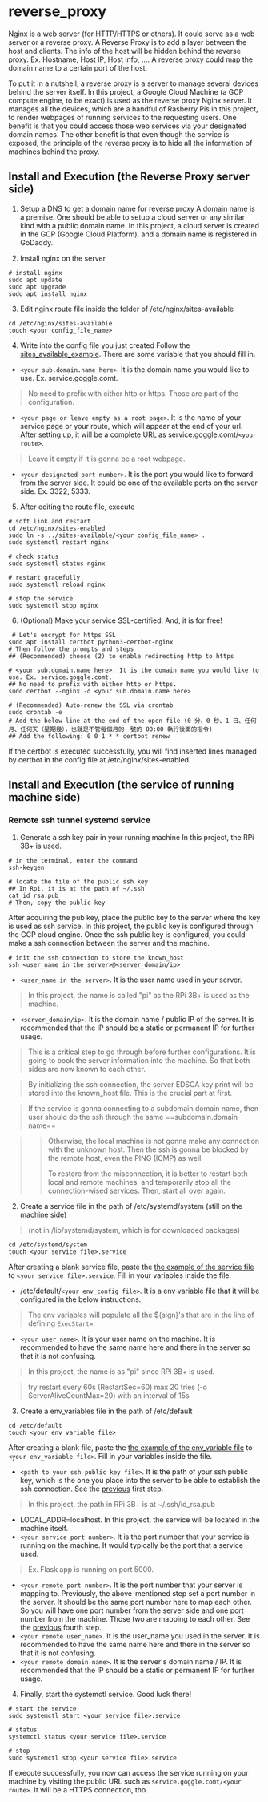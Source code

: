 # reverse_proxy
Nginx is a web server (for HTTP/HTTPS or others).
It could serve as a web server or a reverse proxy.
A Reverse Proxy is to add a layer between the host and clients. The info of the host will be hidden behind the reverse proxy. Ex. Hostname, Host IP, Host info, ….
A reverse proxy could map the domain name to a certain port of the host.

To put it in a nutshell, a reverse proxy is a server to manage several devices behind the server itself. 
In this project, a Google Cloud Machine (a GCP compute engine, to be exact) is used as the reverse proxy Nginx server. 
It manages all the devices, which are a handful of Rasberry Pis in this project, to render webpages of running services to the requesting users. 
One benefit is that you could access those web services via your designated domain names. 
The other benefit is that even though the service is exposed, the principle of the reverse proxy is to hide all the information of machines behind the proxy.

## Install and Execution (the Reverse Proxy server side)
1. Setup a DNS to get a domain name for reverse proxy
A domain name is a premise. One should be able to setup a cloud server or any similar kind with a public domain name. 
In this project, a cloud server is created in the GCP (Google Cloud Platform), and a domain name is registered in GoDaddy.

2. Install nginx on the server
```
# install nginx
sudo apt update
sudo apt upgrade
sudo apt install nginx
```

3. Edit nginx route file inside the folder of /etc/nginx/sites-available 
```
cd /etc/nginx/sites-available
touch <your config_file_name>
```

4. Write into the config file you just created
Follow the [sites_available_example](https://github.com/PeterTsungYu/reverse_proxy/blob/main/sites_available_example.txt).
There are some variable that you should fill in.
- `<your sub.domain.name here>`. It is the domain name you would like to use. Ex. service.goggle.comt.
> No need to prefix with either http or https. Those are part of the configuration.
- `<your page or leave empty as a root page>`. It is the name of your service page or your route, which will appear at the end of your url. After setting up, it will be a complete URL as service.goggle.comt/`<your route>`.
> Leave it empty if it is gonna be a root webpage.
- `<your designated port number>`. It is the port you would like to forward from the server side. It could be one of the available ports on the server side. Ex. 3322, 5333.

5. After editing the route file, execute
```
# soft link and restart
cd /etc/nginx/sites-enabled
sudo ln -s ../sites-available/<your config_file_name> .
sudo systemctl restart nginx

# check status
sudo systemctl status nginx 

# restart gracefully
sudo systemctl reload nginx

# stop the service 
sudo systemctl stop nginx
```

6. (Optional) Make your service SSL-certified. And, it is for free!
```
 # Let's encrypt for https SSL
sudo apt install certbot python3-certbot-nginx
# Then follow the prompts and steps
## (Recommended) choose (2) to enable redirecting http to https

# <your sub.domain.name here>. It is the domain name you would like to use. Ex. service.goggle.comt.
## No need to prefix with either http or https.
sudo certbot --nginx -d <your sub.domain.name here>

# (Recommended) Auto-renew the SSL via crontab
sudo crontab -e 
# Add the below line at the end of the open file (0 分、0 秒、1 日、任何月、任何天（星期幾），也就是不管每個月的一號的 00:00 執行後面的指令)
## Add the following: 0 0 1 * * certbot renew
```
If the certbot is executed successfully, you will find inserted lines managed by certbot in the config file at /etc/nginx/sites-enabled.

## Install and Execution (the service of running machine side)
### Remote ssh tunnel systemd service
1. Generate a ssh key pair in your running machine
In this project, the RPi 3B+ is used.
```
# in the terminal, enter the command
ssh-keygen

# locate the file of the public ssh key  
## In Rpi, it is at the path of ~/.ssh
cat id_rsa.pub
# Then, copy the public key
```

After acquiring the pub key, place the public key to the server where the key is used as ssh service.
In this project, the public key is configured through the GCP cloud engine.
Once the ssh public key is configured, you could make a ssh connection between the server and the machine.

```
# init the ssh connection to store the known_host
ssh <user_name in the server>@<server_domain/ip>
```
- `<user_name in the server>`. It is the user name used in your server.
> In this project, the name is called "pi" as the RPi 3B+ is used as the machine.
- `<server_domain/ip>`. It is the domain name / public IP of the server. It is recommended that the IP should be a static or permanent IP for further usage. 
> This is a critical step to go through before further configurations. It is going to book the server information into the machine. So that both sides are now known to each other.

> By initializing the ssh connection, the server EDSCA key print will be stored into the known_host file.
This is the crucial part at first. 

> If the service is gonna connecting to a subdomain.domain name, then user should do the ssh through the same ==subdomain.domain name==

>> Otherwise, the local machine is not gonna make any connection with the unknown host. Then the ssh is gonna be blocked by the remote host, even the PING (ICMP) as well. 
>> 
>> To restore from the misconnection, it is better to restart both local and remote machines, and temporarily stop all the connection-wised services. Then, start all over again.

2. Create a service file in the path of /etc/systemd/system (still on the machine side)
> (not in /lib/systemd/system, which is for downloaded packages) 
```
cd /etc/systemd/system
touch <your service file>.service
```
After creating a blank service file, paste the [the example of the service file](https://github.com/PeterTsungYu/reverse_proxy/blob/main/destination_ssh_remote_example.txt) to `<your service file>.service`.
Fill in your variables inside the file.
- /etc/default/`<your env_config file>`. It is a env variable file that it will be configured in the below instructions.
> The env variables will populate all the ${sign}'s that are in the line of defining `ExecStart=`. 
- `<your user_name>`. It is your user name on the machine. It is recommended to have the same name here and there in the server so that it is not confusing.
> In this project, the name is as "pi" since RPi 3B+ is used.

> try restart every 60s (RestartSec=60)
max 20 tries (-o ServerAliveCountMax=20) with an interval of 15s

3. Create a env_variables file in the path of /etc/default
```
cd /etc/default
touch <your env_variable file>
```
After creating a blank file, paste the [the example of the env_variable file](https://github.com/PeterTsungYu/reverse_proxy/blob/main/ssh_remote_env_example.txt) to `<your env_variable file>`.
Fill in your variables inside the file.
- `<path to your ssh public key file>`. It is the path of your ssh public key, which is the one you place into the server to be able to establish the ssh connection. See the [previous](https://github.com/PeterTsungYu/reverse_proxy/tree/readme#remote-ssh-tunnel-systemd-service) first step.
> In this project, the path in RPi 3B+ is at ~/.ssh/id_rsa.pub
- LOCAL_ADDR=localhost. In this project, the service will be located in the machine itself.
- `<your service port number>`. It is the port number that your service is running on the machine. It would typically be the port that a service used.
> Ex. Flask app is running on port 5000.
- `<your remote port number>`. It is the port number that your server is mapping to. 
Previously, the above-mentioned step set a port number in the server. It should be the same port number here to map each other.
So you will have one port number from the server side and one port number from the machine. Those two are mapping to each other.
See the [previous](https://github.com/PeterTsungYu/reverse_proxy/tree/readme#install-and-execution-the-reverse-proxy-server-side) fourth step. 
- `<your remote user_name>`. It is the user_name you used in the server. It is recommended to have the same name here and there in the server so that it is not confusing.
- `<your remote domain name>`. It is the server's domain name / IP. It is recommended that the IP should be a static or permanent IP for further usage.

4. Finally, start the systemctl service. Good luck there!
```
# start the service
sudo systemctl start <your service file>.service

# status
systemctl status <your service file>.service

# stop 
sudo systemctl stop <your service file>.service
```
If execute successfully, you now can access the service running on your machine by visiting the public URL such as `service.goggle.comt/<your route>`.
It will be a HTTPS connection, tho.
